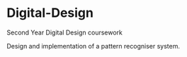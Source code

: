# Digital-Design
Second Year Digital Design coursework

Design and implementation of a pattern recogniser system.
